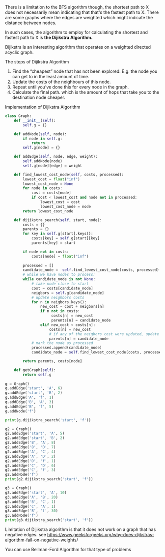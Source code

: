 There is a limitation to the BFS algorithm though, the shortest path to X does not necessarily mean indicating that that's the fastest path to X. There are some graphs where the edges are weighted which might indicate the distance between nodes.

In such cases, the algorithm to employ for calculating the shortest and fastest path to X is <b>the Dijikstra Algorithm.</b>

Dijikstra is an interesting algorithm that operates on a weighted directed acyclic graph.

The steps of Dijikstra Algorithm

1. Find the “cheapest” node that has not been explored. E.g. the node you can get to in the least amount of time.
2. Update the costs of the neighbours of this node.
3. Repeat until you’ve done this for every node in the graph.
4. Calculate the final path. which is the amount of hops that take you to the destination node cheaper.


Implementation of Dijikstra Algorithm

```python
class Graph:
    def __init__(self):
        self.g = {}

    def addNode(self, node):
        if node in self.g:
            return
        self.g[node] = {}

    def addEdge(self, node, edge, weight):
        self.addNode(node)
        self.g[node][edge] = weight

    def find_lowest_cost_node(self, costs, processed):
        lowest_cost = float("inf")
        lowest_cost_node = None
        for node in costs:
            cost = costs[node]
            if cost < lowest_cost and node not in processed:
                lowest_cost = cost
                lowest_cost_node = node
        return lowest_cost_node

    def dijikstra_search(self, start, node):
        costs = {}
        parents = {}
        for key in self.g[start].keys():
            costs[key] = self.g[start][key]
            parents[key] = start

        if node not in costs:
            costs[node] = float("inf")
    
        processed = []
        candidate_node =  self.find_lowest_cost_node(costs, processed)
        # while we have nodes to process:
        while candidate_node is not None:
            # take node close to start
            cost = costs[candidate_node]
            neigbors = self.g[candidate_node]
            # update neighbors costs
            for n in neigbors.keys():
                new_cost = cost + neigbors[n]
                if n not in costs:
                     costs[n] = new_cost
                     parents[n] = candidate_node
                elif new_cost < costs[n]:
                    costs[n] = new_cost
                    # if any of the neigbors cost were updated, update parents also
                    parents[n] = candidate_node
            # mark the node as processed 
            processed.append(candidate_node)
            candidate_node = self.find_lowest_cost_node(costs, processed)

        return parents, costs[node]

    def getGraph(self):
        return self.g
        
g = Graph()
g.addEdge('start', 'A', 6)
g.addEdge('start', 'B', 2)
g.addEdge('A', 'f', 1)
g.addEdge('B', 'A', 3)
g.addEdge('B', 'f', 5)
g.addNode('f')

print(g.dijikstra_search('start', 'f'))

g2 = Graph()
g2.addEdge('start', 'A', 5)
g2.addEdge('start', 'B', 2)
g2.addEdge('B', 'A', 8)
g2.addEdge('B', 'D', 7)
g2.addEdge('A', 'C', 4)
g2.addEdge('A', 'D', 2)
g2.addEdge('D', 'f', 1)
g2.addEdge('C', 'D', 6)
g2.addEdge('C', 'f', 3)
g2.addNode('f')
print(g2.dijikstra_search('start', 'f'))

g3 = Graph()
g3.addEdge('start', 'A', 10)
g3.addEdge('A', 'B', 20)
g3.addEdge('B', 'C', 1)
g3.addEdge('C', 'A', 1)
g3.addEdge('B', 'f', 30)
g3.addNode('f')
print(g3.dijikstra_search('start', 'f'))


```
Limitation of Dijikstra algorithm is that it does not work on a graph that has negative edges.
see https://www.geeksforgeeks.org/why-does-dijkstras-algorithm-fail-on-negative-weights/

You can use Bellman-Ford Algorithm for that type of problems
